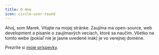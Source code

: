 ```yaml
---
title: O mne
icon: circle-user-round
---
```


Ahoj, som Marek. Vitajte na mojej stránke. Zaujíma ma open-source, web development a písanie o zaujímavých veciach, ktoré sa naučím. Všetko na tomto webe (pokiaľ nie je jasne uvedené inak) je vo verejnej doméne.

Prezrite si [moje príspevky](/blog).